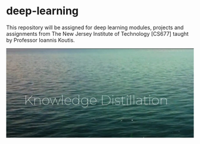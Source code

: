 # deep-learning

This repository will be assigned for deep learning modules, projects and assignments from The New Jersey Institute of Technology [CS677] taught by Professor Ioannis Koutis.

[![Knowledge Distillation](images/kdn.jpg)](https://youtu.be/embed/w-WfHlZ8TN4 "Knowledge Distillation")
